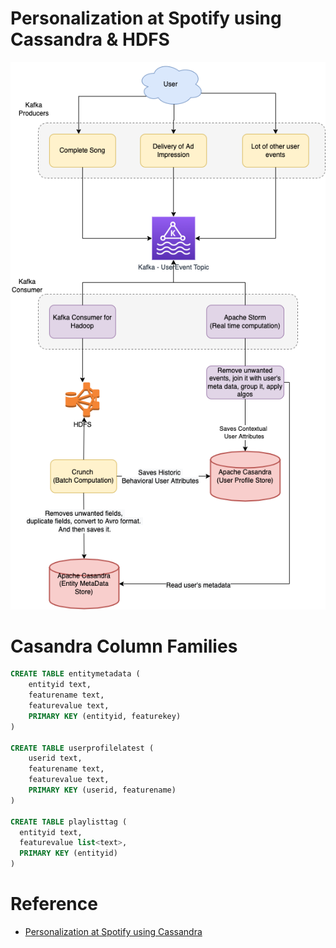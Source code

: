 
# Personalization at Spotify using Cassandra & HDFS

![img.png](assets/PersonalizationSpotify.drawio.png)

# Casandra Column Families

```sql
CREATE TABLE entitymetadata (
    entityid text,
    featurename text,
    featurevalue text,
    PRIMARY KEY (entityid, featurekey)
)

CREATE TABLE userprofilelatest (
    userid text,
    featurename text,
    featurevalue text,
    PRIMARY KEY (userid, featurename)
)

CREATE TABLE playlisttag (
  entityid text,
  featurevalue list<text>,
  PRIMARY KEY (entityid)
)
```

# Reference
- [Personalization at Spotify using Cassandra](https://engineering.atspotify.com/2015/01/personalization-at-spotify-using-cassandra/)